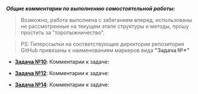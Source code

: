 ***Общие комментарии по выполнению самостоятельной работы:***
> Возможно, работа выполнена с забеганием вперед, использованы не рассмотренные на текущем этапе структуры и методы, прошу простить за "торопыжничество". 

> PS: Гиперссылки на соответствующие директории репозитория GitHub привязаны к наименованиям маркеров вида **"Задача №*"**

- [**Задача №10**](https://github.com/AllIWantIsNotAvailable/GeekBrains_IntroductionToPython/blob/main/seminars/Sem02_ForWhileLoops/HomeWork/Task10.py):
Комментарии к задаче:
> 

- [**Задача №12**](https://github.com/AllIWantIsNotAvailable/GeekBrains_IntroductionToPython/blob/main/seminars/Sem02_ForWhileLoops/HomeWork/Task12.py):
Комментарии к задаче:
>  

- [**Задача №14**](https://github.com/AllIWantIsNotAvailable/GeekBrains_IntroductionToPython/blob/main/seminars/Sem02_ForWhileLoops/HomeWork/Task14.py):
Комментарии к задаче:
>

